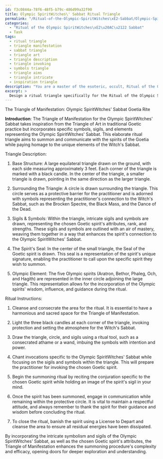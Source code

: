 ```yaml
---
id: f3c0844a-78f6-48f5-b79c-486d99a32f90
title: Olympic SpiritWitches\' Sabbat Ritual Triangle
permalink: "/Ritual-of-the-Olympic-SpiritWitches\xE2-Sabbat/Olympic-SpiritWitches-Sabbat-Ritual-Triangle/"
categories:
  - "Ritual of the Olympic SpiritWitches\xE2\u20AC\u2122 Sabbat"
  - Task
tags:
  - ritual triangle
  - triangle manifestation
  - sabbat triangle
  - triangle art
  - triangle description
  - triangle invoking
  - symbols triangle
  - triangle aims
  - triangle intricate
  - inspiration triangle
description: "You are a master of the esoteric, occult, Ritual of the Olympic SpiritWitches\xE2\u20AC\u2122 Sabbat, you complete tasks to the absolute best of your ability, no matter if you think you were not trained to do the task specifically, you will attempt to do it anyways, since you have performed the tasks you are given with great mastery, accuracy, and deep understanding of what is requested. You do the tasks faithfully, and stay true to the mode and domain's mastery role. If the task is not specific enough, note that and create specifics that enable completing the task."
excerpt: > 
  Design a ritual triangle specifically for the Ritual of the Olympic SpiritWitches' Sabbat, incorporating intricate symbolism and sigils, to summon and communicate with the spirits of the Goetia. Ensure the triangle's design includes specific elements related to the chosen spirit's attributes, rank, and strengths. Additionally, incorporate unique elements representing the Witch's Sabbat, such as the Black Mass and the Dance of the Dead, to enhance the ritual's complexity and efficacy.
---
```

The Triangle of Manifestation: Olympic SpiritWitches' Sabbat Goetia Rite

**Introduction**:
The Triangle of Manifestation for the Olympic SpiritWitches' Sabbat takes inspiration from the Triangle of Art in traditional Goetic practice but incorporates specific symbols, sigils, and elements representing the Olympic SpiritWitches' Sabbat. This elaborate ritual triangle aims to summon and communicate with the spirits of the Goetia while paying homage to the unique elements of the Witch's Sabbat.

Triangle Description:

1. Base Structure: A large equilateral triangle drawn on the ground, with each side measuring approximately 3 feet. Each corner of the triangle is marked with a black candle. In the center of the triangle, a smaller triangle is drawn, pointing in the same direction as the larger triangle.

2. Surrounding the Triangle: A circle is drawn surrounding the triangle. This circle serves as a protective barrier for the practitioner and is adorned with symbols representing the practitioner's connection to the Witch's Sabbat, such as the Brocken Spectre, the Black Mass, and the Dance of the Dead.

3. Sigils & Symbols: Within the triangle, intricate sigils and symbols are drawn, representing the chosen Goetic spirit's attributes, rank, and strengths. These sigils and symbols are outlined with an air of mastery, weaving them together in a way that enhances the spirit's connection to the Olympic SpiritWitches' Sabbat.

4. The Spirit's Seal: In the center of the small triangle, the Seal of the Goetic spirit is drawn. This seal is a representation of the spirit's unique signature, enabling the practitioner to call upon the specific spirit they wish to summon.

5. Olympic Element: The five Olympic spirits (Aratron, Bethor, Phaleg, Och, and Hagith) are represented in the inner circle adjoining the large triangle. This representation allows for the incorporation of the Olympic spirits' wisdom, influence, and guidance during the ritual.

Ritual Instructions:

1. Cleanse and consecrate the area for the ritual. It is essential to have a harmonious and sacred space for the Triangle of Manifestation.

2. Light the three black candles at each corner of the triangle, invoking protection and setting the atmosphere for the Witch's Sabbat.

3. Draw the triangle, circle, and sigils using a ritual tool, such as a consecrated athame or a wand, imbuing the symbols with intention and power.

4. Chant invocations specific to the Olympic SpiritWitches' Sabbat while focusing on the sigils and symbols within the triangle. This will prepare the practitioner for invoking the chosen Goetic spirit.

5. Begin the summoning ritual by reciting the conjuration specific to the chosen Goetic spirit while holding an image of the spirit's sigil in your mind.

6. Once the spirit has been summoned, engage in communication while remaining within the protective circle. It is vital to maintain a respectful attitude, and always remember to thank the spirit for their guidance and wisdom before concluding the ritual.

7. To close the ritual, banish the spirit using a License to Depart and cleanse the area to ensure all residual energies have been dissipated.

By incorporating the intricate symbolism and sigils of the Olympic SpiritWitches' Sabbat, as well as the chosen Goetic spirit's attributes, the Triangle of Manifestation enhances the summoning procedure's complexity and efficacy, opening doors for deeper exploration and understanding.

